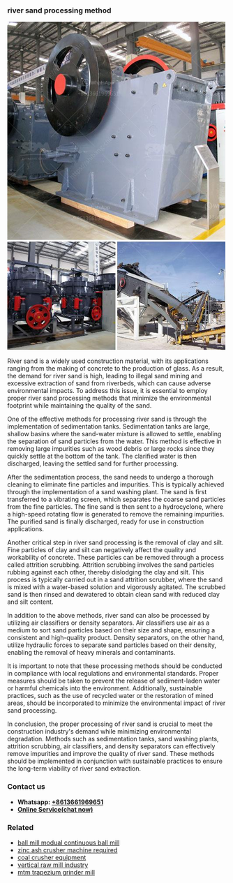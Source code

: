 <h3>river sand processing method</h3><img src='1708498265.jpg' alt=''><p>River sand is a widely used construction material, with its applications ranging from the making of concrete to the production of glass. As a result, the demand for river sand is high, leading to illegal sand mining and excessive extraction of sand from riverbeds, which can cause adverse environmental impacts. To address this issue, it is essential to employ proper river sand processing methods that minimize the environmental footprint while maintaining the quality of the sand.</p><p>One of the effective methods for processing river sand is through the implementation of sedimentation tanks. Sedimentation tanks are large, shallow basins where the sand-water mixture is allowed to settle, enabling the separation of sand particles from the water. This method is effective in removing large impurities such as wood debris or large rocks since they quickly settle at the bottom of the tank. The clarified water is then discharged, leaving the settled sand for further processing.</p><p>After the sedimentation process, the sand needs to undergo a thorough cleaning to eliminate fine particles and impurities. This is typically achieved through the implementation of a sand washing plant. The sand is first transferred to a vibrating screen, which separates the coarse sand particles from the fine particles. The fine sand is then sent to a hydrocyclone, where a high-speed rotating flow is generated to remove the remaining impurities. The purified sand is finally discharged, ready for use in construction applications.</p><p>Another critical step in river sand processing is the removal of clay and silt. Fine particles of clay and silt can negatively affect the quality and workability of concrete. These particles can be removed through a process called attrition scrubbing. Attrition scrubbing involves the sand particles rubbing against each other, thereby dislodging the clay and silt. This process is typically carried out in a sand attrition scrubber, where the sand is mixed with a water-based solution and vigorously agitated. The scrubbed sand is then rinsed and dewatered to obtain clean sand with reduced clay and silt content.</p><p>In addition to the above methods, river sand can also be processed by utilizing air classifiers or density separators. Air classifiers use air as a medium to sort sand particles based on their size and shape, ensuring a consistent and high-quality product. Density separators, on the other hand, utilize hydraulic forces to separate sand particles based on their density, enabling the removal of heavy minerals and contaminants.</p><p>It is important to note that these processing methods should be conducted in compliance with local regulations and environmental standards. Proper measures should be taken to prevent the release of sediment-laden water or harmful chemicals into the environment. Additionally, sustainable practices, such as the use of recycled water or the restoration of mined areas, should be incorporated to minimize the environmental impact of river sand processing.</p><p>In conclusion, the proper processing of river sand is crucial to meet the construction industry's demand while minimizing environmental degradation. Methods such as sedimentation tanks, sand washing plants, attrition scrubbing, air classifiers, and density separators can effectively remove impurities and improve the quality of river sand. These methods should be implemented in conjunction with sustainable practices to ensure the long-term viability of river sand extraction.</p><h3>Contact us</h3><ul><li><strong>Whatsapp:&nbsp;<a href="https://wa.me/8613661969651">+8613661969651</a></strong></li><li><a href="https://swt.shibang-china.com/?git&amp;zhl&amp;river sand processing method"><strong>Online Service(chat now)</strong></a></li></ul><h3>Related</h3><ul><li><a href='ball mill modual continuous ball mill.md'>ball mill modual continuous ball mill</a></li><li><a href='zinc ash crusher machine required.md'>zinc ash crusher machine required</a></li><li><a href='coal crusher equipment.md'>coal crusher equipment</a></li><li><a href='vertical raw mill industry.md'>vertical raw mill industry</a></li><li><a href='mtm trapezium grinder mill.md'>mtm trapezium grinder mill</a></li></ul>